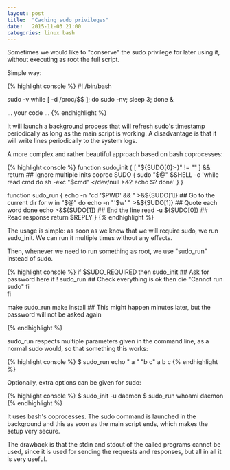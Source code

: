 ```yaml
---
layout: post
title:  "Caching sudo privileges"
date:   2015-11-03 21:00
categories: linux bash
---
```


Sometimes we would like to "conserve" the sudo privilege for later using it, without executing as root the full script.

Simple way:

{% highlight console %}
#! /bin/bash

sudo -v
while [ -d /proc/$$  ]; do sudo -nv; sleep 3; done &

... your code ...
{% endhighlight %}

It will launch a background process that will refresh sudo's timestamp periodically as long as the main script is working.
A disadvantage is that it will write lines periodically to the system logs.

A more complex and rather beautiful approach based on bash coprocesses:

{% highlight console %}
function sudo_init  {
	[ "${SUDO[0]:-}" != "" ] && return     ## Ignore multiple inits	
	coproc SUDO {
		sudo "$@" $SHELL -c 'while read cmd
			do
				sh -exc "$cmd" </dev/null >&2
				echo $?
			done'
	}
}

function sudo_run  {
	echo -n "cd '$PWD' && " >&${SUDO[1]}      ## Go to the current dir
	for w in "$@"
	do
		echo -n "'$w' " >&${SUDO[1]}      ## Quote each word
	done
	echo >&${SUDO[1]}			  ## End the line
	read -u ${SUDO[0]}			  ## Read response
	return $REPLY
}
{% endhighlight %}

The usage is simple: as soon as we know that we will require sudo, we run sudo_init. We can run it multiple times without any effects.

Then, whenever we need to run something as root, we use "sudo_run" instead of sudo.


{% highlight console %}
if $SUDO_REQUIRED
then
	sudo_init		## Ask for password here
	if ! sudo_run 	 	## Check everything is ok
	then
		die "Cannot run sudo"
	fi 	
fi

make
sudo_run make install        ## This might happen minutes later, but the password will not be asked again

{% endhighlight %}

sudo_run respects multiple parameters given in the command line, as a normal sudo would, so that something this works:


{% highlight console %}
$ sudo_run echo "  a  "  "b c"
  a
b c
{% endhighlight %}

Optionally, extra options can be given for sudo:

{% highlight console %}
$ sudo_init -u daemon
$ sudo_run whoami
daemon
{% endhighlight %}

It uses bash's coprocesses.  The sudo command is launched in the background and this as soon as the main script ends, which makes the setup very secure.

The drawback is that the stdin and stdout of the called programs cannot be used, since it is used for sending the requests and responses, but all in all it is very useful.
